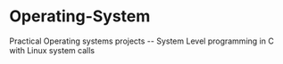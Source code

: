 # Operating-System
Practical Operating systems projects -- System Level programming in C with Linux system calls
